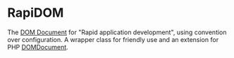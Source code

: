 # RapiDOM
The [DOM Document](https://en.wikipedia.org/wiki/Document_Object_Model) for "Rapid application development", using convention over configuration. A wrapper class for friendly use and an extension for PHP [DOMDocument](http://php.net/manual/en/class.domdocument.php). 



